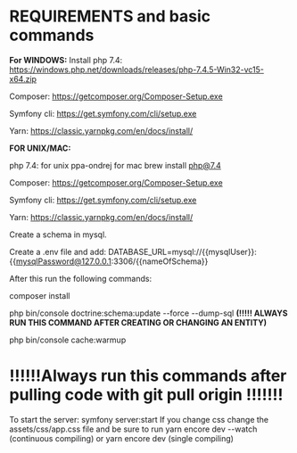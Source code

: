 # **REQUIREMENTS and basic commands**


**For WINDOWS:**
Install 
php 7.4: https://windows.php.net/downloads/releases/php-7.4.5-Win32-vc15-x64.zip

Composer: https://getcomposer.org/Composer-Setup.exe

Symfony cli: https://get.symfony.com/cli/setup.exe

Yarn: https://classic.yarnpkg.com/en/docs/install/

**FOR UNIX/MAC:**

php 7.4: for unix ppa-ondrej for mac  brew install php@7.4

Composer: https://getcomposer.org/Composer-Setup.exe

Symfony cli: https://get.symfony.com/cli/setup.exe

Yarn: https://classic.yarnpkg.com/en/docs/install/


Create a schema in mysql.

Create a .env file and add: DATABASE_URL=mysql://{{mysqlUser}}:{{mysqlPassword@127.0.0.1:3306/{{nameOfSchema}}

After this run the following commands:

composer install

php bin/console doctrine:schema:update --force --dump-sql **(!!!!! ALWAYS RUN THIS COMMAND AFTER CREATING OR CHANGING AN ENTITY)**

php bin/console cache:warmup

# !!!!!!Always run this commands after pulling code with git pull origin <branch>!!!!!!!

To start the server: symfony server:start
If you change css change the assets/css/app.css file and be sure to run yarn encore dev --watch (continuous compiling) or yarn encore dev (single compiling)

